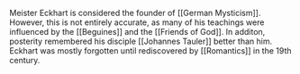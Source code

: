 Meister Eckhart is considered the founder of [[German Mysticism]]. However, this is not entirely accurate, as many of his teachings were influenced by the [[Beguines]] and the [[Friends of God]]. In additon, posterity remembered his disciple [[Johannes Tauler]] better than him. Eckhart was mostly forgotten until rediscovered by [[Romantics]] in the 19th century.